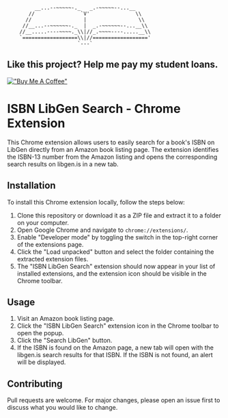 ```
         __...--~~~~~-._   _.-~~~~~--...__
       //               `V'               \\ 
      //                 |                 \\
     //__...--~~~~~~-._  |  _.-~~~~~~--...__\\
    //__.....----~~~~._\\|//_.~~~~----.....__\\
    `==================\\|//=================='
                       `---`
```
## Like this project? Help me pay my student loans.
[!["Buy Me A Coffee"](https://www.buymeacoffee.com/assets/img/custom_images/orange_img.png)](https://www.buymeacoffee.com/kirilkolev)


# ISBN LibGen Search - Chrome Extension

This Chrome extension allows users to easily search for a book's ISBN on LibGen directly from an Amazon book listing page. The extension identifies the ISBN-13 number from the Amazon listing and opens the corresponding search results on libgen.is in a new tab.

## Installation

To install this Chrome extension locally, follow the steps below:

1. Clone this repository or download it as a ZIP file and extract it to a folder on your computer.
2. Open Google Chrome and navigate to `chrome://extensions/`.
3. Enable "Developer mode" by toggling the switch in the top-right corner of the extensions page.
4. Click the "Load unpacked" button and select the folder containing the extracted extension files.
5. The "ISBN LibGen Search" extension should now appear in your list of installed extensions, and the extension icon should be visible in the Chrome toolbar.

## Usage

1. Visit an Amazon book listing page.
2. Click the "ISBN LibGen Search" extension icon in the Chrome toolbar to open the popup.
3. Click the "Search LibGen" button.
4. If the ISBN is found on the Amazon page, a new tab will open with the libgen.is search results for that ISBN. If the ISBN is not found, an alert will be displayed.

## Contributing

Pull requests are welcome. For major changes, please open an issue first to discuss what you would like to change.
